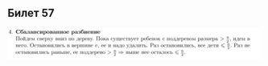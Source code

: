## Билет 57


<p align="center">
  <img src="https://github.com/DanielGabitov/HSEAlgo2020/raw/master/algo_data/ticket_centrod.png" alt="home"/>
</p>
